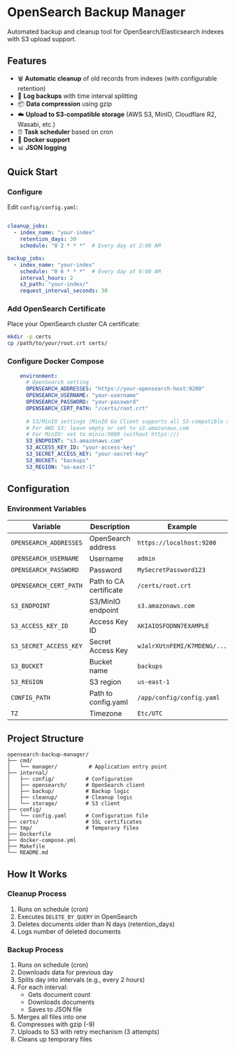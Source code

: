 # OpenSearch Backup Manager

Automated backup and cleanup tool for OpenSearch/Elasticsearch indexes with S3 upload support.

## Features

- 🗑️ **Automatic cleanup** of old records from indexes (with configurable retention)
- 💾 **Log backups** with time interval splitting
- 📦 **Data compression** using gzip
- ☁️ **Upload to S3-compatible storage** (AWS S3, MinIO, Cloudflare R2, Wasabi, etc.)
- ⏰ **Task scheduler** based on cron
- 🐳 **Docker support**
- 📊 **JSON logging**

## Quick Start


### Configure

Edit `config/config.yaml`:

```yaml

cleanup_jobs:
  - index_name: "your-index"
    retention_days: 30
    schedule: "0 2 * * *"  # Every day at 2:00 AM

backup_jobs:
  - index_name: "your-index"
    schedule: "0 6 * * *"  # Every day at 6:00 AM
    interval_hours: 2
    s3_path: "your-index/"
    request_interval_seconds: 30
```

### Add OpenSearch Certificate

Place your OpenSearch cluster CA certificate:
```bash
mkdir -p certs
cp /path/to/your/root.crt certs/
```

### Configure Docker Compose

```yaml
    environment:
      # OpenSearch setting
      OPENSEARCH_ADDRESSES: "https://your-opensearch-host:9200"
      OPENSEARCH_USERNAME: "your-username"
      OPENSEARCH_PASSWORD: "your-password"
      OPENSEARCH_CERT_PATH: "/certs/root.crt"
      
      # S3/MinIO settings (MinIO Go Client supports all S3-compatible storages)
      # For AWS S3: leave empty or set to s3.amazonaws.com
      # For MinIO: set to minio:9000 (without https://)
      S3_ENDPOINT: "s3.amazonaws.com"
      S3_ACCESS_KEY_ID: "your-access-key"
      S3_SECRET_ACCESS_KEY: "your-secret-key"
      S3_BUCKET: "backups"
      S3_REGION: "us-east-1"
```

## Configuration

### Environment Variables

| Variable | Description | Example |
|----------|-------------|---------|
| `OPENSEARCH_ADDRESSES` | OpenSearch address | `https://localhost:9200` |
| `OPENSEARCH_USERNAME` | Username | `admin` |
| `OPENSEARCH_PASSWORD` | Password | `MySecretPassword123` |
| `OPENSEARCH_CERT_PATH` | Path to CA certificate | `/certs/root.crt` |
| `S3_ENDPOINT` | S3/MinIO endpoint | `s3.amazonaws.com` |
| `S3_ACCESS_KEY_ID` | Access Key ID | `AKIAIOSFODNN7EXAMPLE` |
| `S3_SECRET_ACCESS_KEY` | Secret Access Key | `wJalrXUtnFEMI/K7MDENG/...` |
| `S3_BUCKET` | Bucket name | `backups` |
| `S3_REGION` | S3 region | `us-east-1` |
| `CONFIG_PATH` | Path to config.yaml | `/app/config/config.yaml` |
| `TZ` | Timezone | `Etc/UTC` |


## Project Structure

```
opensearch-backup-manager/
├── cmd/
│   └── manager/          # Application entry point
├── internal/
│   ├── config/          # Configuration
│   ├── opensearch/      # OpenSearch client
│   ├── backup/          # Backup logic
│   ├── cleanup/         # Cleanup logic
│   └── storage/         # S3 client
├── config/
│   └── config.yaml      # Configuration file
├── certs/               # SSL certificates
├── tmp/                 # Temporary files
├── Dockerfile
├── docker-compose.yml
├── Makefile
└── README.md
```

## How It Works

### Cleanup Process

1. Runs on schedule (cron)
2. Executes `DELETE_BY_QUERY` in OpenSearch
3. Deletes documents older than N days (retention_days)
4. Logs number of deleted documents

### Backup Process

1. Runs on schedule (cron)
2. Downloads data for previous day
3. Splits day into intervals (e.g., every 2 hours)
4. For each interval:
   - Gets document count
   - Downloads documents
   - Saves to JSON file
5. Merges all files into one
6. Compresses with gzip (-9)
7. Uploads to S3 with retry mechanism (3 attempts)
8. Cleans up temporary files



